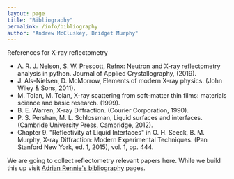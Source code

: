 ```yaml
---
layout: page
title: "Bibliography"
permalink: /info/bibliography
author: "Andrew McCluskey, Bridget Murphy"
---
```

References for X-ray reflectometry

*	A. R. J. Nelson, S. W. Prescott, Refnx: Neutron and X-ray reflectometry analysis in python. Journal of Applied Crystallography,  (2019).
*	J. Als-Nielsen, D. McMorrow, Elements of modern X-ray physics.  (John Wiley & Sons, 2011).
*	M. Tolan, M. Tolan, X-ray scattering from soft-matter thin films: materials science and basic research.  (1999).
*	B. E. Warren, X-ray Diffraction.  (Courier Corporation, 1990).
*	P. S. Pershan, M. L. Schlossman, Liquid surfaces and interfaces.  (Cambride University Press, Cambridge, 2012).
*	Chapter 9. "Reflectivity at Liquid Interfaces" in O. H. Seeck, B. M. Murphy, X-ray Diffraction: Modern Experimental Techniques.  (Pan Stanford New York, ed. 1, 2015), vol. 1, pp. 444.





We are going to collect reflectometry relevant papers here.
While we build this up visit [Adrian Rennie's bibliography](http://www.reflectometry.net/reflect_bib.htm) pages.
